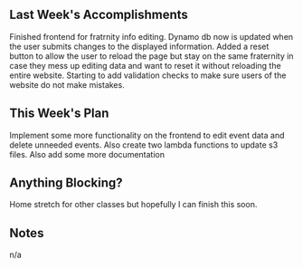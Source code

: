 ## Last Week's Accomplishments
Finished frontend for fratrnity info editing. Dynamo db now is updated when the
user submits changes to the displayed information. Added a reset button to
allow the user to reload the page but stay on the same fraternity in case they
mess up editing data and want to reset it without reloading the entire website.
Starting to add validation checks to make sure users of the website do not make
mistakes.

## This Week's Plan
Implement some more functionality on the frontend to edit event data and delete
unneeded events. Also create two lambda functions to update s3 files. Also add
some more documentation

## Anything Blocking?
Home stretch for other classes but hopefully I can finish this soon.

## Notes
n/a
